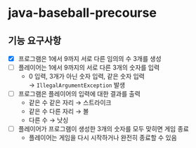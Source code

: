# java-baseball-precourse
## 기능 요구사항
- [x] 프로그램은 1에서 9까지 서로 다른 임의의 수 3개를 생성
- [ ] 플레이어는 1에서 9까지의 서로 다른 3개의 숫자를 입력
    - 0 입력, 3개가 아닌 숫자 입력, 같은 숫자 입력  
      &rarr; `IllegalArgumentException` 발생
- [ ] 프로그램은 플레이어의 입력에 대한 결과를 출력
    - 같은 수 같은 자리 &rarr; 스트라이크
    - 같은 수 다른 자리 &rarr; 볼
    - 다른 수 &rarr; 낫싱
- [ ] 플레이어가 프로그램이 생성한 3개의 숫자를 모두 맞히면 게임 종료
    - 플레이어는 게임을 다시 시작하거나 완전히 종료할 수 있음